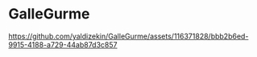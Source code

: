 # GalleGurme
 


https://github.com/yaldizekin/GalleGurme/assets/116371828/bbb2b6ed-9915-4188-a729-44ab87d3c857



